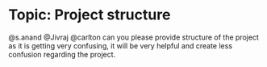 # Topic: Project structure

@s.anand @Jivraj @carlton can you please provide structure of the project as it is getting very confusing, it will be very helpful and create less confusion regarding the project.